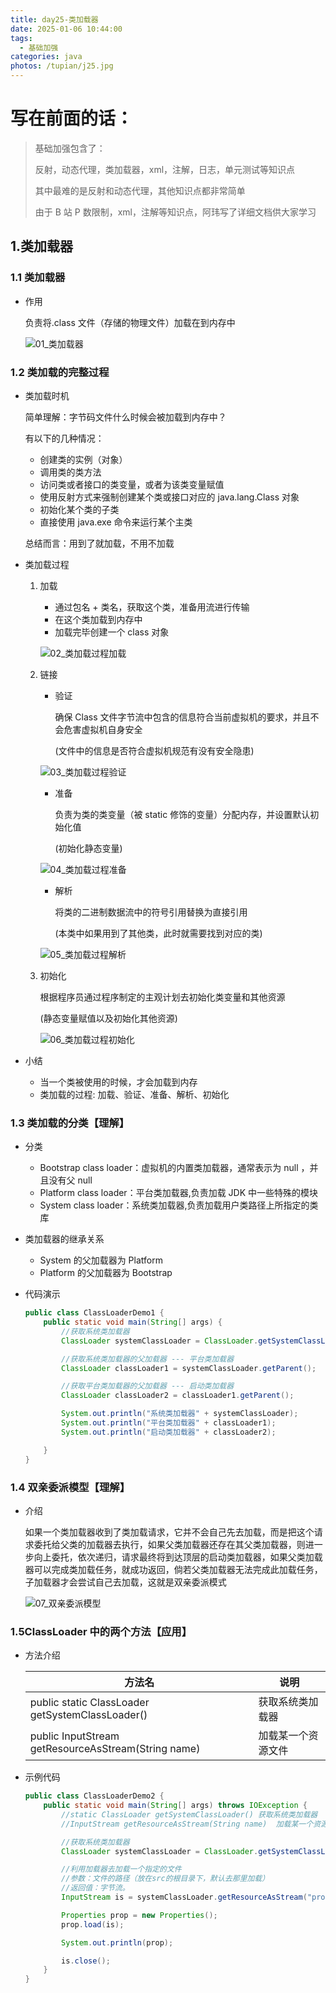 ```yaml
---
title: day25-类加载器
date: 2025-01-06 10:44:00
tags:
  - 基础加强
categories: java
photos: /tupian/j25.jpg
---
```


# 写在前面的话：

> 基础加强包含了：
>
> 反射，动态代理，类加载器，xml，注解，日志，单元测试等知识点
>
> 其中最难的是反射和动态代理，其他知识点都非常简单
>
> 由于 B 站 P 数限制，xml，注解等知识点，阿玮写了详细文档供大家学习

## 1.类加载器

### 1.1 类加载器

- 作用

  负责将.class 文件（存储的物理文件）加载在到内存中

  ![01_类加载器](/tupian/01_类加载器.png)

### 1.2 类加载的完整过程

- 类加载时机

  简单理解：字节码文件什么时候会被加载到内存中？

  有以下的几种情况：

  - 创建类的实例（对象）
  - 调用类的类方法
  - 访问类或者接口的类变量，或者为该类变量赋值
  - 使用反射方式来强制创建某个类或接口对应的 java.lang.Class 对象
  - 初始化某个类的子类
  - 直接使用 java.exe 命令来运行某个主类

  总结而言：用到了就加载，不用不加载

- 类加载过程

  1. 加载

     - 通过包名 + 类名，获取这个类，准备用流进行传输
     - 在这个类加载到内存中
     - 加载完毕创建一个 class 对象

     ![02_类加载过程加载](/tupian/02_类加载过程加载.png)

  2. 链接

     - 验证

       确保 Class 文件字节流中包含的信息符合当前虚拟机的要求，并且不会危害虚拟机自身安全

       (文件中的信息是否符合虚拟机规范有没有安全隐患)

     ![03_类加载过程验证](/tupian/03_类加载过程验证.png)

     - 准备

       负责为类的类变量（被 static 修饰的变量）分配内存，并设置默认初始化值

       (初始化静态变量)

     ![04_类加载过程准备](/tupian/04_类加载过程准备.png)

     - 解析

       将类的二进制数据流中的符号引用替换为直接引用

       (本类中如果用到了其他类，此时就需要找到对应的类)

     ![05_类加载过程解析](/tupian/05_类加载过程解析.png)

  3. 初始化

     根据程序员通过程序制定的主观计划去初始化类变量和其他资源

     (静态变量赋值以及初始化其他资源)

     ![06_类加载过程初始化](/tupian/06_类加载过程初始化.png)

- 小结

  - 当一个类被使用的时候，才会加载到内存
  - 类加载的过程: 加载、验证、准备、解析、初始化

### 1.3 类加载的分类【理解】

- 分类

  - Bootstrap class loader：虚拟机的内置类加载器，通常表示为 null ，并且没有父 null
  - Platform class loader：平台类加载器,负责加载 JDK 中一些特殊的模块
  - System class loader：系统类加载器,负责加载用户类路径上所指定的类库

- 类加载器的继承关系

  - System 的父加载器为 Platform
  - Platform 的父加载器为 Bootstrap

- 代码演示

  ```java
  public class ClassLoaderDemo1 {
      public static void main(String[] args) {
          //获取系统类加载器
          ClassLoader systemClassLoader = ClassLoader.getSystemClassLoader();

          //获取系统类加载器的父加载器 --- 平台类加载器
          ClassLoader classLoader1 = systemClassLoader.getParent();

          //获取平台类加载器的父加载器 --- 启动类加载器
          ClassLoader classLoader2 = classLoader1.getParent();

          System.out.println("系统类加载器" + systemClassLoader);
          System.out.println("平台类加载器" + classLoader1);
          System.out.println("启动类加载器" + classLoader2);

      }
  }
  ```

### 1.4 双亲委派模型【理解】

- 介绍

  如果一个类加载器收到了类加载请求，它并不会自己先去加载，而是把这个请求委托给父类的加载器去执行，如果父类加载器还存在其父类加载器，则进一步向上委托，依次递归，请求最终将到达顶层的启动类加载器，如果父类加载器可以完成类加载任务，就成功返回，倘若父类加载器无法完成此加载任务，子加载器才会尝试自己去加载，这就是双亲委派模式

  ![07_双亲委派模型](/tupian/07_双亲委派模型.png)

### 1.5ClassLoader 中的两个方法【应用】

- 方法介绍

  | 方法名                                              | 说明               |
  | --------------------------------------------------- | ------------------ |
  | public static ClassLoader getSystemClassLoader()    | 获取系统类加载器   |
  | public InputStream getResourceAsStream(String name) | 加载某一个资源文件 |

- 示例代码

  ```java
  public class ClassLoaderDemo2 {
      public static void main(String[] args) throws IOException {
          //static ClassLoader getSystemClassLoader() 获取系统类加载器
          //InputStream getResourceAsStream(String name)  加载某一个资源文件

          //获取系统类加载器
          ClassLoader systemClassLoader = ClassLoader.getSystemClassLoader();

          //利用加载器去加载一个指定的文件
          //参数：文件的路径（放在src的根目录下，默认去那里加载）
          //返回值：字节流。
          InputStream is = systemClassLoader.getResourceAsStream("prop.properties");

          Properties prop = new Properties();
          prop.load(is);

          System.out.println(prop);

          is.close();
      }
  }
  ```
